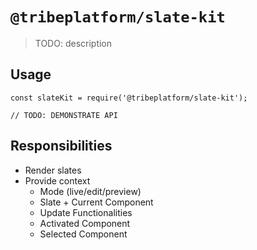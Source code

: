 # `@tribeplatform/slate-kit`

> TODO: description

## Usage

```
const slateKit = require('@tribeplatform/slate-kit');

// TODO: DEMONSTRATE API

```

## Responsibilities

- Render slates
- Provide context
  - Mode (live/edit/preview)
  - Slate + Current Component
  - Update Functionalities
  - Activated Component
  - Selected Component
